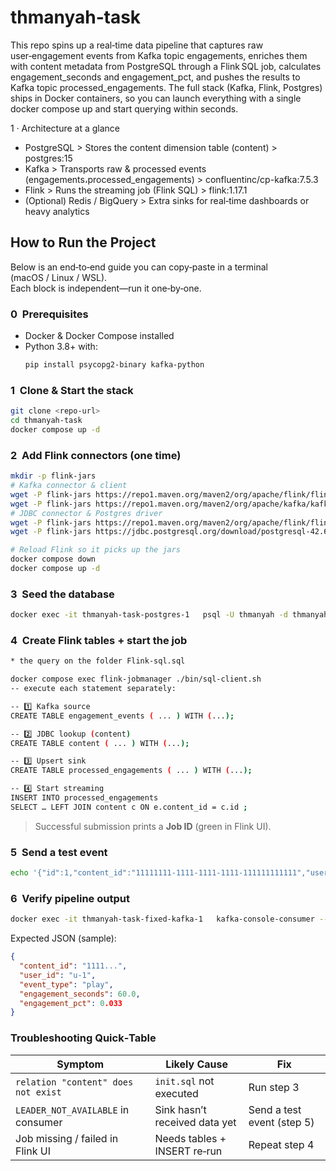 # thmanyah‑task


This repo spins up a real‑time data pipeline that captures raw user‑engagement events from Kafka topic engagements, enriches them with content metadata from PostgreSQL through a Flink SQL job, calculates engagement_seconds and engagement_pct, and pushes the results to Kafka topic processed_engagements. The full stack (Kafka, Flink, Postgres) ships in Docker containers, so you can launch everything with a single docker compose up and start querying within seconds.

1 · Architecture at a glance
* PostgreSQL > Stores the content dimension table (content) > postgres:15
* Kafka > Transports raw & processed events (engagements،processed_engagements)  > confluentinc/cp-kafka:7.5.3
* Flink > Runs the streaming job (Flink SQL) > flink:1.17.1
* (Optional) Redis / BigQuery > Extra sinks for real‑time dashboards or heavy analytics

## How to Run the Project

Below is an end‑to‑end guide you can copy‑paste in a terminal (macOS / Linux / WSL).  
Each block is independent—run it one‑by‑one.

### 0  Prerequisites
* Docker & Docker Compose installed
* Python 3.8+ with:
  ```bash
  pip install psycopg2-binary kafka-python
  ```

### 1  Clone & Start the stack
```bash
git clone <repo‑url>
cd thmanyah-task
docker compose up -d        
```

### 2  Add Flink connectors (one time)
```bash
mkdir -p flink-jars
# Kafka connector & client
wget -P flink-jars https://repo1.maven.org/maven2/org/apache/flink/flink-connector-kafka/1.17.1/flink-connector-kafka-1.17.1.jar
wget -P flink-jars https://repo1.maven.org/maven2/org/apache/kafka/kafka-clients/3.4.0/kafka-clients-3.4.0.jar
# JDBC connector & Postgres driver
wget -P flink-jars https://repo1.maven.org/maven2/org/apache/flink/flink-connector-jdbc/3.1.2-1.17/flink-connector-jdbc-3.1.2-1.17.jar
wget -P flink-jars https://jdbc.postgresql.org/download/postgresql-42.6.0.jar

# Reload Flink so it picks up the jars
docker compose down
docker compose up -d
```

### 3  Seed the database
```bash
docker exec -it thmanyah-task-postgres-1   psql -U thmanyah -d thmanyah_db -f /Query.sql
```

### 4  Create Flink tables + start the job
```bash
* the query on the folder Flink-sql.sql

docker compose exec flink-jobmanager ./bin/sql-client.sh
-- execute each statement separately:

-- 1️⃣ Kafka source
CREATE TABLE engagement_events ( ... ) WITH (...);     

-- 2️⃣ JDBC lookup (content)
CREATE TABLE content ( ... ) WITH (...);

-- 3️⃣ Upsert sink
CREATE TABLE processed_engagements ( ... ) WITH (...);

-- 4️⃣ Start streaming
INSERT INTO processed_engagements
SELECT … LEFT JOIN content c ON e.content_id = c.id ;
```

> Successful submission prints a **Job ID** (green in Flink UI).

### 5  Send a test event
```bash
echo '{"id":1,"content_id":"11111111-1111-1111-1111-111111111111","user_id":"u-1","event_type":"play","event_ts":"2025-08-10T09:25:00Z","duration_ms":60000,"device":"ios","raw_payload":{}}' |   docker exec -i thmanyah-task-fixed-kafka-1   kafka-console-producer --bootstrap-server kafka:9092 --topic engagements
```

### 6  Verify pipeline output
```bash
docker exec -it thmanyah-task-fixed-kafka-1   kafka-console-consumer --bootstrap-server kafka:9092   --topic processed_engagements --from-beginning
```

Expected JSON (sample):
```json
{
  "content_id": "1111...",
  "user_id": "u-1",
  "event_type": "play",
  "engagement_seconds": 60.0,
  "engagement_pct": 0.033
}
```

### Troubleshooting Quick‑Table

| Symptom | Likely Cause | Fix |
|---------|--------------|-----|
| `relation "content" does not exist` | `init.sql` not executed | Run step 3 |
| `LEADER_NOT_AVAILABLE` in consumer | Sink hasn’t received data yet | Send a test event (step 5) |
| Job missing / failed in Flink UI | Needs tables + INSERT re‑run | Repeat step 4 |
